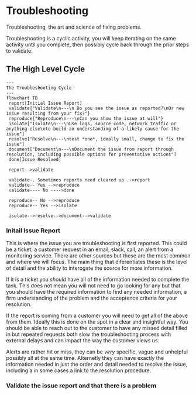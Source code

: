 # Troubleshooting

Troubleshooting, the art and science of fixing problems.

Troubleshooting is a cyclic activity, you will keep iterating on the same
activity until you complete, then possibly cycle back through the prior
steps to validate.

## The High Level Cycle

```mermaid
---
The Troubleshooting Cycle
---
flowchart TB
 report[Initial Issue Report]
 validate{"Validate\n---\n Do you see the issue as reported?\nOr new issue resulting from your fix?"}
 reproduce{"Reproduce\n---\nCan you show the issue at will"}
 isolate["Isolate\n---\nUse logs, source code, network traffic or anything else\nto build an understanding of a likely cause for the issue"]
 resolve["Resolve\n---\ntest *one*, ideally small, change to fix the issue"]
 document["Document\n---\nDocument the issue from report through resolution, including possible options for preventative actions"]
 done[Issue Resolved]

 report-->validate

 validate-. Sometimes reports need cleared up .->report
 validate-- Yes -->reproduce
 validate---- No ---->done

 reproduce-- No -->reproduce
 reproduce-- Yes -->isolate

 isolate-->resolve-->document-->validate
```

### Initail Issue Report

This is where the issue you are troubleshooting is first reported. This could
be a ticket, a customer request in an email, slack, call, an alert from a
monitoring service. There are other sources but these are the most common and
where we will focus. The main thing that diferentiates these is the level of
detail and the ability to interogate the source for more information.

If it is a ticket you _should_ have all of the information needed to complete
the task. This does not mean you will not need to go looking for any but that
you should have the required information to find any needed information, a
firm understanding of the problem and the acceptence criteria for your
resolution.

If the report is coming from a customer you will need to get all of the
above from them. Ideally this is done on the spot in a clear and insightful
way. You should be able to reach out to the customer to have any missed detail
filled in but repeated requests both slow the troubleshooting process with
external delays and can impact the way the customer views us.

Alerts are rather hit or miss, they can be *very* specific, vague and unhelpful
possibly all at the same time. Alternetly they can have exactly the information
needed in just the order and detail needed to resolve the issue, including a in
some cases a link to the resolution procedure.

### Validate the issue report and that there is a problem
